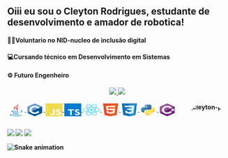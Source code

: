 ## Oiii eu sou o Cleyton Rodrigues, estudante de desenvolvimento e amador de robotica!
<h4>👨‍💻Voluntario no NID-nucleo de inclusão digital<h4>
<h4>💻Cursando técnico em Desenvolvimento em Sistemas<h4>
<h4>⚙ Futuro Engenheiro <h4>
<div align="center">
  <a href="https://github.com/cleytonsilvadev">
  <img height="160em" src="https://github-readme-stats.vercel.app/api?username=cleytonsilvadev&show_icons=true&theme=dark&include_all_commits=true&count_private=true"/>
  <img height="160em" src="https://github-readme-stats.vercel.app/api/top-langs/?username=cleytonsilvadev&layout=compact&langs_count=7&theme=dark"/>
</div>
<div style="display: inline_block"><br>
  <img align="center" alt="cleyton-Java" height="30" width="40" src="https://raw.githubusercontent.com/devicons/devicon/master/icons/java/java-original.svg">
	<img align="center" alt="cleyton-C" height="30" width="40" src="https://raw.githubusercontent.com/devicons/devicon/master/icons/c/c-original.svg">
  <img align="center" alt="cleyton-Js" height="30" width="40" src="https://raw.githubusercontent.com/devicons/devicon/master/icons/javascript/javascript-plain.svg">
  <img align="center" alt="cleyton-Ts" height="30" width="40" src="https://raw.githubusercontent.com/devicons/devicon/master/icons/typescript/typescript-plain.svg">
  <img align="center" alt="cleyton-React" height="30" width="40" src="https://raw.githubusercontent.com/devicons/devicon/master/icons/react/react-original.svg">
  <img align="center" alt="cleyton-HTML" height="30" width="40" src="https://raw.githubusercontent.com/devicons/devicon/master/icons/html5/html5-original.svg">
  <img align="center" alt="cleyton-CSS" height="30" width="40" src="https://raw.githubusercontent.com/devicons/devicon/master/icons/css3/css3-original.svg">
  <img align="center" alt="cleyton-Python" height="30" width="40" src="https://raw.githubusercontent.com/devicons/devicon/master/icons/python/python-original.svg">
  <img align="center" alt="cleyton-Csharp" height="30" width="40" src="https://raw.githubusercontent.com/devicons/devicon/master/icons/csharp/csharp-original.svg">
  <img align="right" alt="cleyton-pic" height="150" style="border-radius:50px;" src="https://images-wixmp-ed30a86b8c4ca887773594c2.wixmp.com/f/8196ba0f-98f1-447c-96b9-4382e205dd6c/d6ofmi2-d17bde3f-fd11-440c-b682-8846417df570.gif?token=eyJ0eXAiOiJKV1QiLCJhbGciOiJIUzI1NiJ9.eyJzdWIiOiJ1cm46YXBwOjdlMGQxODg5ODIyNjQzNzNhNWYwZDQxNWVhMGQyNmUwIiwiaXNzIjoidXJuOmFwcDo3ZTBkMTg4OTgyMjY0MzczYTVmMGQ0MTVlYTBkMjZlMCIsIm9iaiI6W1t7InBhdGgiOiJcL2ZcLzgxOTZiYTBmLTk4ZjEtNDQ3Yy05NmI5LTQzODJlMjA1ZGQ2Y1wvZDZvZm1pMi1kMTdiZGUzZi1mZDExLTQ0MGMtYjY4Mi04ODQ2NDE3ZGY1NzAuZ2lmIn1dXSwiYXVkIjpbInVybjpzZXJ2aWNlOmZpbGUuZG93bmxvYWQiXX0.ttesjFTE3zsGOBzkzaGJHdUbI2BOHOtxzYwGr7Gdx54">
</div>
  
  ##
 
<div> 
  
  <a href="https://www.instagram.com/cleyton_crs/" target="_blank"><img src="https://img.shields.io/badge/-Instagram-%23E4405F?style=for-the-badge&logo=instagram&logoColor=white" target="_blank"></a>
  <a href = "mailto:contatosuportecrs96@gmail.com"><img src="https://img.shields.io/badge/-Gmail-%23333?style=for-the-badge&logo=gmail&logoColor=white" target="_blank"></a>
  <a href="https://www.linkedin.com/in/cleytoncrs/" target="_blank"><img src="https://img.shields.io/badge/-LinkedIn-%230077B5?style=for-the-badge&logo=linkedin&logoColor=white" target="_blank"></a> 
 
   ![Snake animation](https://github.com/cleytonsilvadev/cleytonsilvadev/blob/output/github-contribution-grid-snake.svg)
 
</div>
